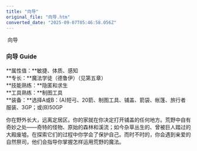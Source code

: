 ```yaml
---
title: "向导"
original_file: "向导.htm"
converted_date: "2025-09-07T05:46:58.056Z"
---
```


﻿ 向导  

### 向导 Guide

**属性值：**敏捷、体质、感知  
**专长：**魔法学徒（德鲁伊）（见第五章）  
**技能熟练：**隐匿和求生  
**工具熟练：**制图工具  
**装备：**选择A或B：(A)短弓、20箭、制图工具、铺盖、箭袋、帐篷、旅行者服装、3GP；或(B)50GP

你在野外长大，远离定居区。你的家就在你决定打开铺盖的任何地方。荒野中自有奇妙之处——奇特的怪物、原始的森林和溪流；如今杂草丛生的、曾被巨人踏过的大殿废墟。在探索它们的过程中你学会了保护自己。而时不时的，你会遇到亲爱的自然祭司，他们会指导你掌握怎样运用荒野的魔法。